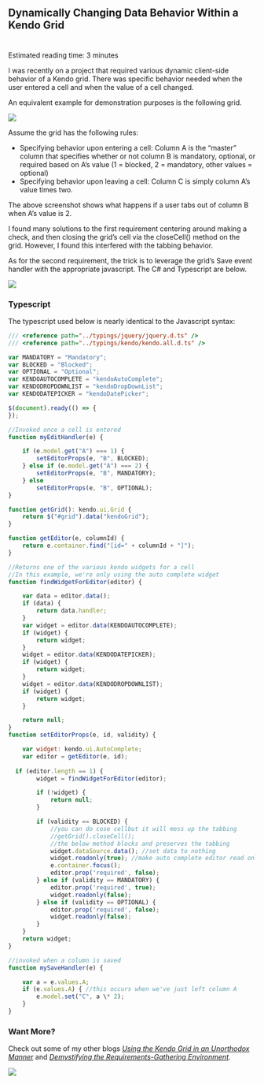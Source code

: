 

## Dynamically Changing Data Behavior Within a Kendo Grid
#
Estimated reading time: 3 minutes

I was recently on a project that required various dynamic client-side behavior of a Kendo grid. There was specific behavior needed when the user entered a cell and when the value of a cell changed.

An equivalent example for demonstration purposes is the following grid.

![](https://intellitect.com/wp-content/uploads/2015/06/Kendo-Grid-1.jpg)

Assume the grid has the following rules:

- Specifying behavior upon entering a cell: Column A is the “master” column that specifies whether or not column B is mandatory, optional, or required based on A’s value (1 = blocked, 2 = mandatory, other values = optional)
- Specifying behavior upon leaving a cell: Column C is simply column A’s value times two.

The above screenshot shows what happens if a user tabs out of column B when A’s value is 2.

I found many solutions to the first requirement centering around making a check, and then closing the grid’s cell via the closeCell() method on the grid. However, I found this interfered with the tabbing behavior.

As for the second requirement, the trick is to leverage the grid’s Save event handler with the appropriate javascript. The C# and Typescript are below.

![](https://intellitect.com/wp-content/uploads/2015/06/Kendo-Grid-2.jpg)

### Typescript

The typescript used below is nearly identical to the Javascript syntax:

```javascript
/// <reference path="../typings/jquery/jquery.d.ts" />
/// <reference path="../typings/kendo/kendo.all.d.ts" />

var MANDATORY = "Mandatory";
var BLOCKED = "Blocked";
var OPTIONAL = "Optional";
var KENDOAUTOCOMPLETE = "kendoAutoComplete";
var KENDODROPDOWNLIST = "kendoDropDownList";
var KENDODATEPICKER = "kendoDatePicker";

$(document).ready(() => {
});

//Invoked once a cell is entered
function myEditHandler(e) {

    if (e.model.get("A") === 1) {
        setEditorProps(e, "B", BLOCKED);
    } else if (e.model.get("A") === 2) {
        setEditorProps(e, "B", MANDATORY);
    } else
        setEditorProps(e, "B", OPTIONAL);
}

function getGrid(): kendo.ui.Grid {
    return $("#grid").data("kendoGrid");
}

function getEditor(e, columnId) {
    return e.container.find("[id=" + columnId + "]");
}

//Returns one of the various kendo widgets for a cell
//In this example, we're only using the auto complete widget
function findWidgetForEditor(editor) {

    var data = editor.data();
    if (data) {
        return data.handler;
    }
    var widget = editor.data(KENDOAUTOCOMPLETE);
    if (widget) {
        return widget;
    }
    widget = editor.data(KENDODATEPICKER);
    if (widget) {
        return widget;
    }
    widget = editor.data(KENDODROPDOWNLIST);
    if (widget) {
        return widget;
    }

    return null;
}
function setEditorProps(e, id, validity) {

    var widget: kendo.ui.AutoComplete;
    var editor = getEditor(e, id);
  
  if (editor.length == 1) {
        widget = findWidgetForEditor(editor);

        if (!widget) {
            return null;
        }

        if (validity == BLOCKED) {
            //you can do cose cellbut it will mess up the tabbing             
            //getGrid().closeCell();
            //the below method blocks and preserves the tabbing
            widget.dataSource.data(); //set data to nothing
            widget.readonly(true); //make auto complete editor read only
            e.container.focus();
            editor.prop('required', false);
        } else if (validity == MANDATORY) {
            editor.prop('required', true);
            widget.readonly(false);
        } else if (validity == OPTIONAL) {
            editor.prop('required', false);
            widget.readonly(false);
        }
    }
    return widget;
}

//invoked when a column is saved
function mySaveHandler(e) {

    var a = e.values.A;
    if (e.values.A) { //this occurs when we've just left column A
        e.model.set("C", a \* 2);
    }
}
```

### Want More?

Check out some of my other blogs _[Using the Kendo Grid in an Unorthodox Manner](/using-the-kendo-grid-in-an-unorthodox-manner/)_ and _[Demystifying the Requirements-Gathering Environment](/demystifying-requirements-gathering/)_.

![](https://intellitect.com/wp-content/uploads/2021/04/Blog-job-ad-1024x127.png)

